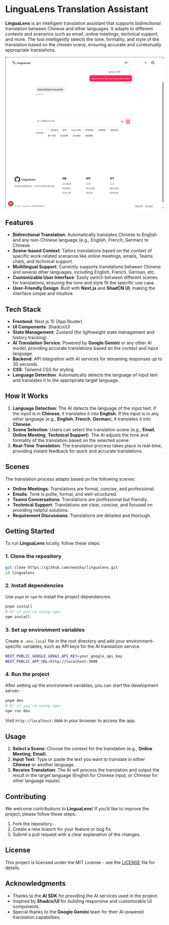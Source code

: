 # **LinguaLens Translation Assistant**

**LinguaLens** is an intelligent translation assistant that supports bidirectional translation between Chinese and other languages. It adapts to different contexts and scenarios such as email, online meetings, technical support, and more. The tool intelligently selects the tone, formality, and style of the translation based on the chosen scene, ensuring accurate and contextually appropriate translations.

![](/public/screen.png)

## **Features**

* **Bidirectional Translation**: Automatically translates Chinese to English and any non-Chinese language (e.g., English, French, German) to Chinese.
* **Scene-based Context**: Tailors translations based on the context of specific work-related scenarios like online meetings, emails, Teams chats, and technical support.
* **Multilingual Support**: Currently supports translations between Chinese and several other languages, including English, French, German, etc.
* **Customizable User Interface**: Easily switch between different scenes for translations, ensuring the tone and style fit the specific use case.
* **User-Friendly Design**: Built with **Next.js** and **ShadCN UI**, making the interface simple and intuitive.

## **Tech Stack**

* **Frontend**: Next.js 15 (App Router)
* **UI Components**: Shadcn/UI
* **State Management**: Zustand (for lightweight state management and history tracking)
* **AI Translation Service**: Powered by **Google Gemini** or any other AI model, providing accurate translations based on the context and input language.
* **Backend**: API integration with AI services for streaming responses up to 30 seconds.
* **CSS**: Tailwind CSS for styling
* **Language Detection**: Automatically detects the language of input text and translates it to the appropriate target language.

## **How It Works**

1. **Language Detection**: The AI detects the language of the input text. If the input is in **Chinese**, it translates it into **English**. If the input is in any other language (e.g., **English**, **French**, **German**), it translates it into **Chinese**.
2. **Scene Selection**: Users can select the translation scene (e.g., **Email**, **Online Meeting**, **Technical Support**). The AI adjusts the tone and formality of the translation based on the selected scene.
3. **Real-Time Translation**: The translation process takes place in real-time, providing instant feedback for quick and accurate translations.

## **Scenes**

The translation process adapts based on the following scenes:

* **Online Meetings**: Translations are formal, concise, and professional.
* **Emails**: Tone is polite, formal, and well-structured.
* **Teams Conversations**: Translations are professional but friendly.
* **Technical Support**: Translations are clear, concise, and focused on providing helpful solutions.
* **Requirement Discussions**: Translations are detailed and thorough.

## **Getting Started**

To run **LinguaLens** locally, follow these steps:

### **1. Clone the repository**

```bash
git clone https://github.com/neozhu/lingualens.git
cd lingualens
```

### **2. Install dependencies**

Use `pnpm` or `npm` to install the project dependencies.

```bash
pnpm install
# Or if you're using npm:
npm install
```

### **3. Set up environment variables**

Create a `.env.local` file in the root directory and add your environment-specific variables, such as API keys for the AI translation service.

```bash
NEXT_PUBLIC_GOOGLE_GENAI_API_KEY=your_google_api_key
NEXT_PUBLIC_APP_URL=http://localhost:3000
```

### **4. Run the project**

After setting up the environment variables, you can start the development server:

```bash
pnpm dev
# Or if you're using npm:
npm run dev
```

Visit `http://localhost:3000` in your browser to access the app.

## **Usage**

1. **Select a Scene**: Choose the context for the translation (e.g., **Online Meeting**, **Email**).
2. **Input Text**: Type or paste the text you want to translate in either **Chinese** or another language.
3. **Receive Translation**: The AI will process the translation and output the result in the target language (English for Chinese input, or Chinese for other language inputs).

## **Contributing**

We welcome contributions to **LinguaLens**! If you’d like to improve the project, please follow these steps:

1. Fork the repository.
2. Create a new branch for your feature or bug fix.
3. Submit a pull request with a clear explanation of the changes.

## **License**

This project is licensed under the MIT License - see the [LICENSE](LICENSE) file for details.

## **Acknowledgments**

* Thanks to the **AI SDK** for providing the AI services used in the project.
* Inspired by **Shadcn/UI** for building responsive and customizable UI components.
* Special thanks to the **Google Gemini** team for their AI-powered translation capabilities.


